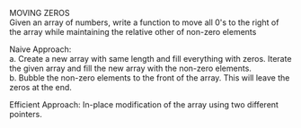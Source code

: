 MOVING ZEROS  
Given an array of numbers, write a function to move all 0's to the right of the array
while maintaining the relative other of non-zero elements


Naive Approach:  
a. Create a new array with same length and fill everything with zeros. Iterate the given array and 
fill the new array with the non-zero elements.  
b. Bubble the non-zero elements to the front of the array. This will leave the zeros at the end.

Efficient Approach:
In-place modification of the array using two different pointers.
